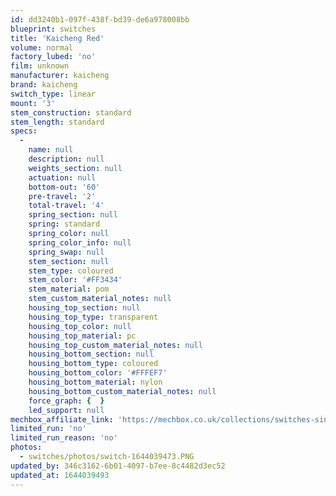 ```yaml
---
id: dd3240b1-097f-438f-bd39-de6a978008bb
blueprint: switches
title: 'Kaicheng Red'
volume: normal
factory_lubed: 'no'
film: unknown
manufacturer: kaicheng
brand: kaicheng
switch_type: linear
mount: '3'
stem_construction: standard
stem_length: standard
specs:
  -
    name: null
    description: null
    weights_section: null
    actuation: null
    bottom-out: '60'
    pre-travel: '2'
    total-travel: '4'
    spring_section: null
    spring: standard
    spring_color: null
    spring_color_info: null
    spring_swap: null
    stem_section: null
    stem_type: coloured
    stem_color: '#FF3434'
    stem_material: pom
    stem_custom_material_notes: null
    housing_top_section: null
    housing_top_type: transparent
    housing_top_color: null
    housing_top_material: pc
    housing_top_custom_material_notes: null
    housing_bottom_section: null
    housing_bottom_type: coloured
    housing_bottom_color: '#FFFEF7'
    housing_bottom_material: nylon
    housing_bottom_custom_material_notes: null
    force_graph: {  }
    led_support: null
mechbox_affiliate_link: 'https://mechbox.co.uk/collections/switches-singles/products/kaicheng-red-switch'
limited_run: 'no'
limited_run_reason: 'no'
photos:
  - switches/photos/switch-1644039473.PNG
updated_by: 346c3162-6b01-4097-b7ee-8c4482d3ec52
updated_at: 1644039493
---
```

